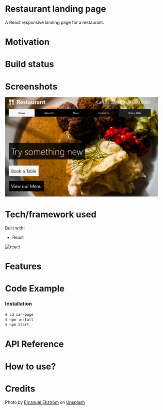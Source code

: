 # Restaurant landing page
A React responsive landing page for a restaurant.   

# Motivation
# Build status
# Screenshots

<p align="center">
<img src="./src/assets/img/ss.png">
</p>

# Tech/framework used

Built with: 
- React

<img  src="https://img.icons8.com/color/96/000000/react-native.png" alt="react"/>

# Features
# Code Example
### Installation
```sh
$ cd car-page
$ npm install
$ npm start

```
# API Reference
# How to use?
# Credits

<span>Photo by <a href="https://unsplash.com/@emanuelekstrom?utm_source=unsplash&amp;utm_medium=referral&amp;utm_content=creditCopyText">Emanuel Ekström</a> on <a href="https://unsplash.com/s/photos/swedish-food?utm_source=unsplash&amp;utm_medium=referral&amp;utm_content=creditCopyText">Unsplash</a></span>

